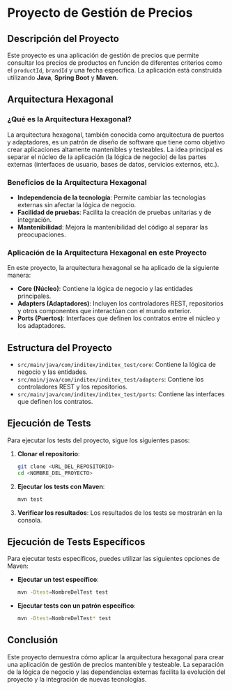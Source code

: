 # Proyecto de Gestión de Precios

## Descripción del Proyecto

Este proyecto es una aplicación de gestión de precios que permite consultar los precios de productos en función de diferentes criterios como el `productId`, `brandId` y una fecha específica. La aplicación está construida utilizando **Java**, **Spring Boot** y **Maven**.

## Arquitectura Hexagonal

### ¿Qué es la Arquitectura Hexagonal?

La arquitectura hexagonal, también conocida como arquitectura de puertos y adaptadores, es un patrón de diseño de software que tiene como objetivo crear aplicaciones altamente mantenibles y testeables. La idea principal es separar el núcleo de la aplicación (la lógica de negocio) de las partes externas (interfaces de usuario, bases de datos, servicios externos, etc.).

### Beneficios de la Arquitectura Hexagonal

- **Independencia de la tecnología**: Permite cambiar las tecnologías externas sin afectar la lógica de negocio.
- **Facilidad de pruebas**: Facilita la creación de pruebas unitarias y de integración.
- **Mantenibilidad**: Mejora la mantenibilidad del código al separar las preocupaciones.

### Aplicación de la Arquitectura Hexagonal en este Proyecto

En este proyecto, la arquitectura hexagonal se ha aplicado de la siguiente manera:

- **Core (Núcleo)**: Contiene la lógica de negocio y las entidades principales.
- **Adapters (Adaptadores)**: Incluyen los controladores REST, repositorios y otros componentes que interactúan con el mundo exterior.
- **Ports (Puertos)**: Interfaces que definen los contratos entre el núcleo y los adaptadores.

## Estructura del Proyecto

- `src/main/java/com/inditex/inditex_test/core`: Contiene la lógica de negocio y las entidades.
- `src/main/java/com/inditex/inditex_test/adapters`: Contiene los controladores REST y los repositorios.
- `src/main/java/com/inditex/inditex_test/ports`: Contiene las interfaces que definen los contratos.

## Ejecución de Tests

Para ejecutar los tests del proyecto, sigue los siguientes pasos:

1. **Clonar el repositorio**:
    ```sh
    git clone <URL_DEL_REPOSITORIO>
    cd <NOMBRE_DEL_PROYECTO>
    ```

2. **Ejecutar los tests con Maven**:
    ```sh
    mvn test
    ```

3. **Verificar los resultados**: Los resultados de los tests se mostrarán en la consola.

## Ejecución de Tests Específicos

Para ejecutar tests específicos, puedes utilizar las siguientes opciones de Maven:

- **Ejecutar un test específico**:
    ```sh
    mvn -Dtest=NombreDelTest test
    ```

- **Ejecutar tests con un patrón específico**:
    ```sh
    mvn -Dtest=NombreDelTest* test
    ```

## Conclusión

Este proyecto demuestra cómo aplicar la arquitectura hexagonal para crear una aplicación de gestión de precios mantenible y testeable. La separación de la lógica de negocio y las dependencias externas facilita la evolución del proyecto y la integración de nuevas tecnologías.
